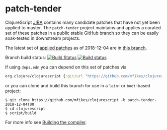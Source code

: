 # patch-tender
ClojureScript [JIRA](https://dev.clojure.org/jira/browse/CLJS) contains many candidate patches that have not yet been applied to master.
The `patch-tender` project maintains and applies a curated set of these patches in a public stable GitHub branch so they can be easily soak-tested in downstream projects.

The latest set of [applied patches](https://github.com/clojure/clojurescript/compare/master...mfikes:patch-tender-2018-12-04T00) as of 2018-12-04 are in [this branch](https://github.com/mfikes/clojurescript/commits/patch-tender-2018-12-04T00).

Branch build status: [![Build Status](https://travis-ci.org/mfikes/clojurescript.svg?branch=patch-tender-2018-12-04T00)](https://travis-ci.org/mfikes/clojurescript) [![Build status](https://ci.appveyor.com/api/projects/status/oggs1yydb8c2t6pa/branch/patch-tender-2018-12-04T00?svg=true)](https://ci.appveyor.com/project/mfikes/clojurescript/branch/patch-tender-2018-12-04T00)

If using `deps.edn` you can depend on this set of patches via
```clojure
org.clojure/clojurescript {:git/url "https://github.com/mfikes/clojurescript" :sha "d254c148818df2ce6211bf7969757cdeb1afc795"}
```

or you can clone and build this branch for use in a `lein`- or `boot`-based project:

```
$ git clone https://github.com/mfikes/clojurescript -b patch-tender-2018-12-04T00
$ cd clojurescript
$ script/build
```
For more info see [Building the compiler](https://clojurescript.org/community/building).